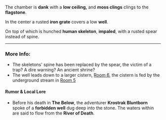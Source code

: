 The chamber is **dank** with a **low ceiling,** and **moss clings** clings to the **flagstone**.

In the center a rusted **iron grate** covers a low **well**.

On top of which is hunched **human skeleton**, **impaled**, with a rusted spear instead of spine.

---

### More Info:

* The skeletons' spine has been replaced by the spear, the victim of a trap? A dire warning? An ancient shrine?
* The well leads down to a larger cistern, [Room 6](Room_06.md), the cistern is fed by the underground stream in [Room 5](Room_05.md)

#### Rumor & Local Lore

* Before his death in **The Below**, the adventurer **Krostrak Bluntborn** spoke of a **forbidden well** dug deep into the stone. The waters within are said to flow from the **River of Death**.